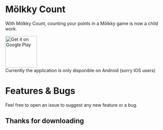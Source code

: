 # Mölkky Count

With Mölkky Count, counting your points in a Mölkky game is now a child work.

<a href='https://play.google.com/store/apps/details?id=dev.vortezz.molkkycount&pcampaignid=pcampaignidMKT-Other-global-all-co-prtnr-py-PartBadge-Mar2515-1'><img alt="Get it on Google Play" height="100" src="https://play.google.com/intl/en_us/badges/static/images/badges/en_badge_web_generic.png"/></a>
<br>
Currently the application is only disponible on Android (sorry IOS users)

# Features & Bugs

Feel free to open an issue to suggest any new feature or a bug.

## Thanks for downloading
